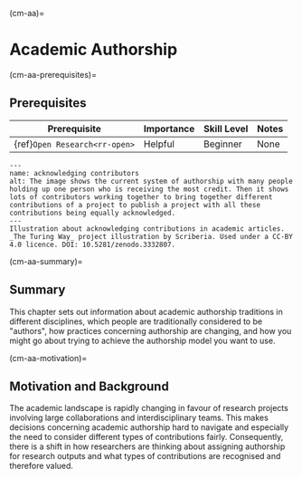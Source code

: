(cm-aa)=
# Academic Authorship

(cm-aa-prerequisites)=
## Prerequisites

| Prerequisite | Importance | Skill Level | Notes |
| -------------|----------|------|----|
| {ref}`Open Research<rr-open>` | Helpful | Beginner | None |

```{figure} ../figures/acknowledge-authors.*
---
name: acknowledging contributors
alt: The image shows the current system of authorship with many people holding up one person who is receiving the most credit. Then it shows lots of contributors working together to bring together different contributions of a project to publish a project with all these contributions being equally acknowledged.
---
Illustration about acknowledging contributions in academic articles.
_The Turing Way_ project illustration by Scriberia. Used under a CC-BY 4.0 licence. DOI: 10.5281/zenodo.3332807.

```

(cm-aa-summary)=
## Summary
This chapter sets out information about academic authorship traditions in different disciplines, which people are traditionally considered to be "authors", how practices concerning authorship are changing, and how you might go about trying to achieve the authorship model you want to use.

(cm-aa-motivation)=
## Motivation and Background
The academic landscape is rapidly changing in favour of research projects involving large collaborations and interdisciplinary teams.
This makes decisions concerning academic authorship hard to navigate and especially the need to consider different types of contributions fairly.
Consequently, there is a shift in how researchers are thinking about assigning authorship for research outputs and what types of contributions are recognised and therefore valued.
